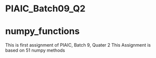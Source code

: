 # PIAIC_Batch09_Q2

# numpy_functions
This is first assignment of PIAIC, Batch 9, Quater 2
This Assignment is based on 51 numpy methods
